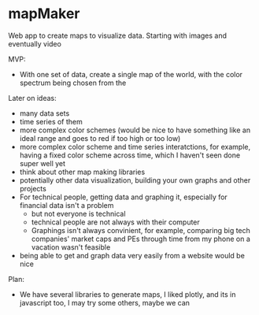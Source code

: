 # mapMaker
Web app to create maps to visualize data. Starting with images and eventually video


MVP:
- With one set of data, create a single map of the world, with the color spectrum being chosen from the


Later on ideas:
- many data sets
- time series of them
- more complex color schemes (would be nice to have something like an ideal range and goes to red if too high or too low)
- more complex color scheme and time series interatctions, for example, having a fixed color scheme across time, which I haven't seen done super well yet
- think about other map making libraries
- potentially other data visualization, building your own graphs and other projects
- For technical people, getting data and graphing it, especially for financial data isn't a problem
  - but not everyone is technical
  - technical people are not always with their computer
  - Graphings isn't always convinient, for example, comparing big tech companies' market caps and PEs through time from my phone on a vacation wasn't feasible
- being able to get and graph data very easily from a website would be nice

Plan:
- We have several libraries to generate maps, I liked plotly, and its in javascript too, I may try some others, maybe we can

